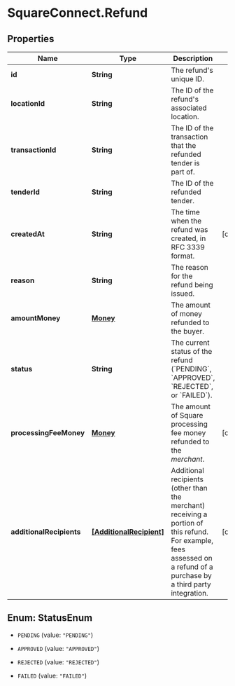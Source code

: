 # SquareConnect.Refund

## Properties
Name | Type | Description | Notes
------------ | ------------- | ------------- | -------------
**id** | **String** | The refund&#39;s unique ID. | 
**locationId** | **String** | The ID of the refund&#39;s associated location. | 
**transactionId** | **String** | The ID of the transaction that the refunded tender is part of. | 
**tenderId** | **String** | The ID of the refunded tender. | 
**createdAt** | **String** | The time when the refund was created, in RFC 3339 format. | [optional] 
**reason** | **String** | The reason for the refund being issued. | 
**amountMoney** | [**Money**](Money.md) | The amount of money refunded to the buyer. | 
**status** | **String** | The current status of the refund (&#x60;PENDING&#x60;, &#x60;APPROVED&#x60;, &#x60;REJECTED&#x60;, or &#x60;FAILED&#x60;). | 
**processingFeeMoney** | [**Money**](Money.md) | The amount of Square processing fee money refunded to the *merchant*. | [optional] 
**additionalRecipients** | [**[AdditionalRecipient]**](AdditionalRecipient.md) | Additional recipients (other than the merchant) receiving a portion of this refund. For example, fees assessed on a refund of a purchase by a third party integration. | [optional] 


<a name="StatusEnum"></a>
## Enum: StatusEnum


* `PENDING` (value: `"PENDING"`)

* `APPROVED` (value: `"APPROVED"`)

* `REJECTED` (value: `"REJECTED"`)

* `FAILED` (value: `"FAILED"`)





